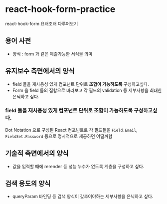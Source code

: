 # react-hook-form-practice
react-hook-form 요래조래 다루어보기

## 용어 사전

* 양식 : form 과 같은 제출가능한 서식을 의미

## 유지보수 측면에서의 양식

* field 들을 재사용성 있게 컴포넌트 단위로 **조합이 가능하도록** 구성하고싶다.
* Form 을 field 들의 집합으로 바라보고 각 필드의 validation 등 세부사항을 최대한 은닉하고 싶다.

### field 들을 재사용성 있게 컴포넌트 단위로 **조합이 가능하도록** 구성하고싶다.

Dot Notation 으로 구성된 React 컴포넌트로 각 필드들을 `Field.Email`, `FieldSet.Password` 등으로 명시적으로 제공하면 어떨까함

## 기술적 측면에서의 양식

* 값을 입력할 때에 rerender 등 성능 누수가 없도록 계층을 구성하고 싶다.

## 검색 용도의 양식

* queryParam 바인딩 등 검색 양식이 갖추어야하는 세부사항을 은닉하고 싶다.


